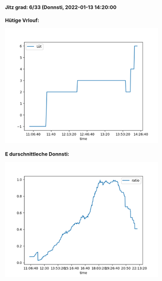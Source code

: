 ### Jitz grad: 6/33 (Donnsti, 2022-01-13 14:20:00

### Hütige Vrlouf:
![Graph](Today.png)

### E durschnittleche Donnsti:
![Graph](Donnsti.png)